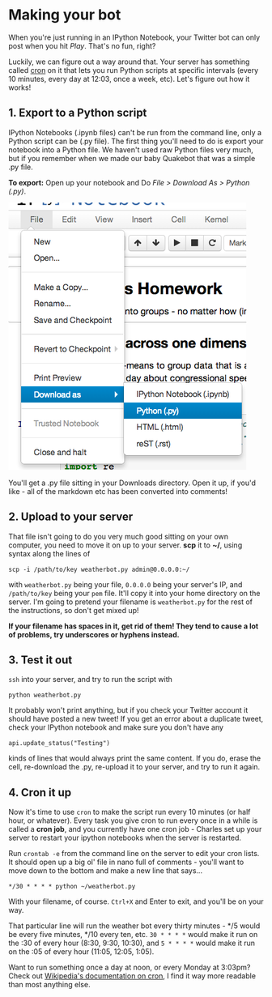 # Making your bot 

When you're just running in an IPython Notebook, your Twitter bot can only post when you hit *Play*. That's no fun, right?

Luckily, we can figure out a way around that. Your server has something called [cron](http://en.wikipedia.org/wiki/Cron) on it that lets you run Python scripts at specific intervals (every 10 minutes, every day at 12:03, once a week, etc). Let's figure out how it works!

## 1. Export to a Python script

IPython Notebooks (.ipynb files) can't be run from the command line, only a Python script can be (.py file). The first thing you'll need to do is export your notebook into a Python file. We haven't used raw Python files very much, but if you remember when we made our baby Quakebot that was a simple .py file. 

**To export:** Open up your notebook and Do *File > Download As > Python (.py)*.

![](images/save-as-python.png)

You'll get a .py file sitting in your Downloads directory. Open it up, if you'd like - all of the markdown etc has been converted into comments!

## 2. Upload to your server

That file isn't going to do you very much good sitting on your own computer, you need to move it on up to your server. **scp** it to **~/**, using syntax along the lines of 

    scp -i /path/to/key weatherbot.py admin@0.0.0.0:~/

with `weatherbot.py` being your file, `0.0.0.0` being your server's IP, and `/path/to/key` being your `pem` file. It'll copy it into your home directory on the server. I'm going to pretend your filename is `weatherbot.py` for the rest of the instructions, so don't get mixed up!

**If your filename has spaces in it, get rid of them! They tend to cause a lot of problems, try underscores or hyphens instead.**

## 3. Test it out

`ssh` into your server, and try to run the script with

    python weatherbot.py

It probably won't print anything, but if you check your Twitter account it should have posted a new tweet! If you get an error about a duplicate tweet, check your IPython notebook and make sure you don't have any

    api.update_status("Testing")

kinds of lines that would always print the same content. If you do, erase the cell, re-download the .py, re-upload it to your server, and try to run it again.

## 4. Cron it up

Now it's time to use `cron` to make the script run every 10 minutes (or half hour, or whatever). Every task you give cron to run every once in a while is called a **cron job**, and you currently have one cron job - Charles set up your server to restart your ipython notebooks when the server is restarted.

Run `crontab -e` from the command line on the server to edit your cron lists. It should open up a big ol' file in nano full of comments - you'll want to move down to the bottom and make a new line that says...

    */30 * * * * python ~/weatherbot.py

With your filename, of course. `Ctrl+X` and Enter to exit, and you'll be on your way.

That particular line will run the weather bot every thirty minutes - */5 would be every five minutes, */10 every ten, etc. `30 * * * *` would make it run on the :30 of every hour (8:30, 9:30, 10:30), and `5 * * * *` would make it run on the :05 of every hour (11:05, 12:05, 1:05).

Want to run something once a day at noon, or every Monday at 3:03pm? Check out [Wikipedia's documentation on cron](http://en.wikipedia.org/wiki/Cron), I find it way more readable than most anything else.